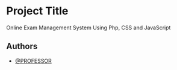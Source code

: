 # Project Title

Online Exam Management System Using Php, CSS and JavaScript


## Authors

- [@PROFESSOR](https://www.github.com/X-PROFESSOR)

